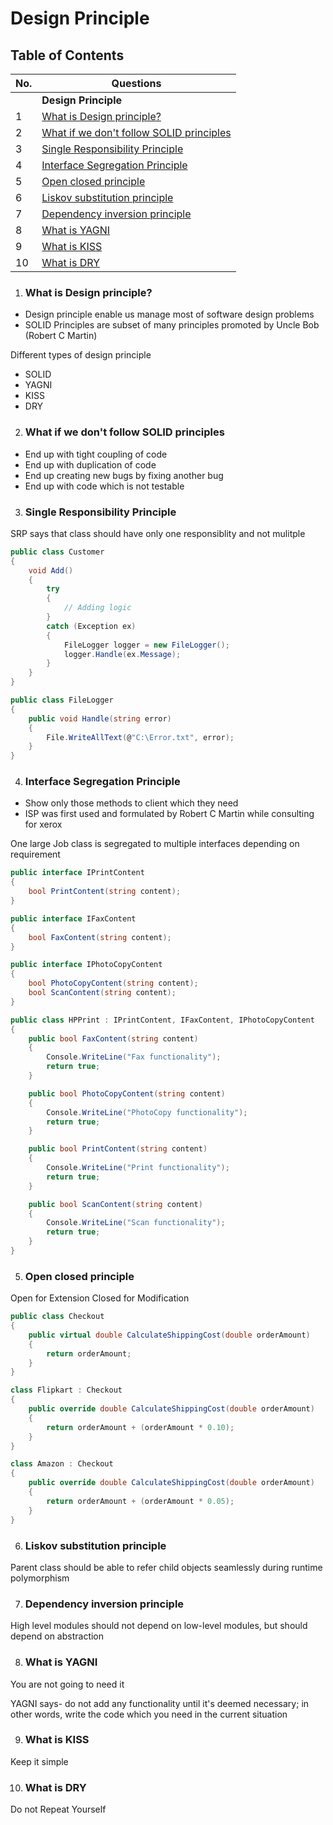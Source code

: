 # Design Principle

## Table of Contents

| No. | Questions |
| --- | --------- |
||**Design Principle**|
|	1	|	[What is Design principle?](#what-is-design-principle)	|
|	2	|	[What if we don't follow SOLID principles](#what-if-we-dont-follow-solid-principles)	|
|	3	|	[Single Responsibility Principle](#single-responsibility-principle)	|
|	4	|	[Interface Segregation Principle](#interface-segregation-principle)	|
|	5	|	[Open closed principle](#open-closed-principle)	|
|	6	|	[Liskov substitution principle](#liskov-substitution-principle)	|
|	7	|	[Dependency inversion principle](#dependency-inversion-principle)	|
|	8	|	[What is YAGNI](#what-is-yagni)	|
|	9	|	[What is KISS](#what-is-kiss)	|
|	10	|	[What is DRY](#what-is-dry)	|



1. ### What is Design principle?

* Design principle enable us manage most of software design problems
* SOLID Principles are subset of many principles promoted by Uncle Bob (Robert C Martin)

Different types of design principle
* SOLID
* YAGNI
* KISS
* DRY

2. ### What if we don't follow SOLID principles
 
* End up with tight coupling of code
* End up with duplication of code
* End up creating new bugs by fixing another bug
* End up with code which is not testable

3. ### Single Responsibility Principle

SRP says that class should have only one responsiblity and not mulitple

```c#
public class Customer
{
    void Add()
    {
        try
        {
            // Adding logic
        }
        catch (Exception ex)
        {
            FileLogger logger = new FileLogger();
            logger.Handle(ex.Message);
        }
    }
}

public class FileLogger
{
    public void Handle(string error)
    {
        File.WriteAllText(@"C:\Error.txt", error);
    }
}
```

4. ### Interface Segregation Principle

* Show only those methods to client which they need
* ISP was first used and formulated by Robert C Martin while consulting for xerox

One large Job class is segregated to multiple interfaces depending on requirement

```c#
public interface IPrintContent
{
    bool PrintContent(string content);
}

public interface IFaxContent
{
    bool FaxContent(string content);
}

public interface IPhotoCopyContent
{
    bool PhotoCopyContent(string content);
    bool ScanContent(string content);
}

public class HPPrint : IPrintContent, IFaxContent, IPhotoCopyContent
{
    public bool FaxContent(string content)
    {
        Console.WriteLine("Fax functionality");
        return true;
    }

    public bool PhotoCopyContent(string content)
    {
        Console.WriteLine("PhotoCopy functionality");
        return true;
    }

    public bool PrintContent(string content)
    {
        Console.WriteLine("Print functionality");
        return true;
    }

    public bool ScanContent(string content)
    {
        Console.WriteLine("Scan functionality");
        return true;
    }
}
```

5. ### Open closed principle

Open for Extension Closed for Modification

```c#
public class Checkout
{
    public virtual double CalculateShippingCost(double orderAmount)
    {
        return orderAmount;
    }
}

class Flipkart : Checkout
{
    public override double CalculateShippingCost(double orderAmount)
    {
        return orderAmount + (orderAmount * 0.10);
    }
}

class Amazon : Checkout
{
    public override double CalculateShippingCost(double orderAmount)
    {
        return orderAmount + (orderAmount * 0.05);
    }
}
```

6. ### Liskov substitution principle

Parent class should be able to refer child objects seamlessly during runtime polymorphism

7. ### Dependency inversion principle

High level modules should not depend on low-level modules, but should depend on abstraction

8. ### What is YAGNI 

You are not going to need it

YAGNI says- do not add any functionality until it's deemed necessary; in other words,  write the code which you need in the current situation

9. ### What is KISS 

Keep it simple 

10. ### What is DRY

Do not Repeat Yourself
